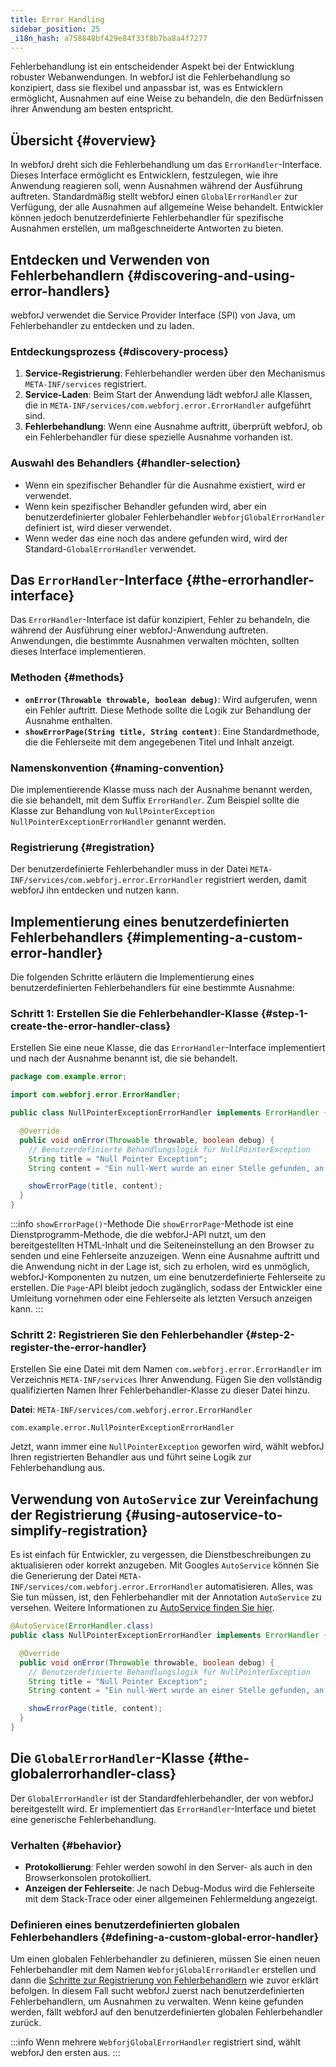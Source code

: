 ```yaml
---
title: Error Handling
sidebar_position: 25
_i18n_hash: a758848bf429e84f33f8b7ba8a4f7277
---
```

Fehlerbehandlung ist ein entscheidender Aspekt bei der Entwicklung robuster Webanwendungen. In webforJ ist die Fehlerbehandlung so konzipiert, dass sie flexibel und anpassbar ist, was es Entwicklern ermöglicht, Ausnahmen auf eine Weise zu behandeln, die den Bedürfnissen ihrer Anwendung am besten entspricht.

## Übersicht {#overview}

In webforJ dreht sich die Fehlerbehandlung um das `ErrorHandler`-Interface. Dieses Interface ermöglicht es Entwicklern, festzulegen, wie ihre Anwendung reagieren soll, wenn Ausnahmen während der Ausführung auftreten. Standardmäßig stellt webforJ einen `GlobalErrorHandler` zur Verfügung, der alle Ausnahmen auf allgemeine Weise behandelt. Entwickler können jedoch benutzerdefinierte Fehlerbehandler für spezifische Ausnahmen erstellen, um maßgeschneiderte Antworten zu bieten.

## Entdecken und Verwenden von Fehlerbehandlern {#discovering-and-using-error-handlers}

webforJ verwendet die Service Provider Interface (SPI) von Java, um Fehlerbehandler zu entdecken und zu laden.

### Entdeckungsprozess {#discovery-process}

1. **Service-Registrierung**: Fehlerbehandler werden über den Mechanismus `META-INF/services` registriert.
2. **Service-Laden**: Beim Start der Anwendung lädt webforJ alle Klassen, die in `META-INF/services/com.webforj.error.ErrorHandler` aufgeführt sind.
3. **Fehlerbehandlung**: Wenn eine Ausnahme auftritt, überprüft webforJ, ob ein Fehlerbehandler für diese spezielle Ausnahme vorhanden ist.

### Auswahl des Behandlers {#handler-selection}

- Wenn ein spezifischer Behandler für die Ausnahme existiert, wird er verwendet.
- Wenn kein spezifischer Behandler gefunden wird, aber ein benutzerdefinierter globaler Fehlerbehandler `WebforjGlobalErrorHandler` definiert ist, wird dieser verwendet.
- Wenn weder das eine noch das andere gefunden wird, wird der Standard-`GlobalErrorHandler` verwendet.

## Das `ErrorHandler`-Interface {#the-errorhandler-interface}

Das `ErrorHandler`-Interface ist dafür konzipiert, Fehler zu behandeln, die während der Ausführung einer webforJ-Anwendung auftreten. Anwendungen, die bestimmte Ausnahmen verwalten möchten, sollten dieses Interface implementieren.

### Methoden {#methods}

- **`onError(Throwable throwable, boolean debug)`**: Wird aufgerufen, wenn ein Fehler auftritt. Diese Methode sollte die Logik zur Behandlung der Ausnahme enthalten.
- **`showErrorPage(String title, String content)`**: Eine Standardmethode, die die Fehlerseite mit dem angegebenen Titel und Inhalt anzeigt.

### Namenskonvention {#naming-convention}

Die implementierende Klasse muss nach der Ausnahme benannt werden, die sie behandelt, mit dem Suffix `ErrorHandler`. Zum Beispiel sollte die Klasse zur Behandlung von `NullPointerException` `NullPointerExceptionErrorHandler` genannt werden.

### Registrierung {#registration}

Der benutzerdefinierte Fehlerbehandler muss in der Datei `META-INF/services/com.webforj.error.ErrorHandler` registriert werden, damit webforJ ihn entdecken und nutzen kann.

## Implementierung eines benutzerdefinierten Fehlerbehandlers {#implementing-a-custom-error-handler}

Die folgenden Schritte erläutern die Implementierung eines benutzerdefinierten Fehlerbehandlers für eine bestimmte Ausnahme:

### Schritt 1: Erstellen Sie die Fehlerbehandler-Klasse {#step-1-create-the-error-handler-class}

Erstellen Sie eine neue Klasse, die das `ErrorHandler`-Interface implementiert und nach der Ausnahme benannt ist, die sie behandelt.

```java
package com.example.error;

import com.webforj.error.ErrorHandler;

public class NullPointerExceptionErrorHandler implements ErrorHandler {

  @Override
  public void onError(Throwable throwable, boolean debug) {
    // Benutzerdefinierte Behandlungslogik für NullPointerException
    String title = "Null Pointer Exception";
    String content = "Ein null-Wert wurde an einer Stelle gefunden, an der ein Objekt erforderlich ist.";

    showErrorPage(title, content);
  }
}
```

:::info `showErrorPage()`-Methode
Die `showErrorPage`-Methode ist eine Dienstprogramm-Methode, die die webforJ-API nutzt, um den bereitgestellten HTML-Inhalt und die Seiteneinstellung an den Browser zu senden und eine Fehlerseite anzuzeigen. Wenn eine Ausnahme auftritt und die Anwendung nicht in der Lage ist, sich zu erholen, wird es unmöglich, webforJ-Komponenten zu nutzen, um eine benutzerdefinierte Fehlerseite zu erstellen. Die `Page`-API bleibt jedoch zugänglich, sodass der Entwickler eine Umleitung vornehmen oder eine Fehlerseite als letzten Versuch anzeigen kann.
:::

### Schritt 2: Registrieren Sie den Fehlerbehandler {#step-2-register-the-error-handler}

Erstellen Sie eine Datei mit dem Namen `com.webforj.error.ErrorHandler` im Verzeichnis `META-INF/services` Ihrer Anwendung. Fügen Sie den vollständig qualifizierten Namen Ihrer Fehlerbehandler-Klasse zu dieser Datei hinzu.

**Datei**: `META-INF/services/com.webforj.error.ErrorHandler`

```
com.example.error.NullPointerExceptionErrorHandler
```

Jetzt, wann immer eine `NullPointerException` geworfen wird, wählt webforJ Ihren registrierten Behandler aus und führt seine Logik zur Fehlerbehandlung aus.

## Verwendung von `AutoService` zur Vereinfachung der Registrierung {#using-autoservice-to-simplify-registration}

Es ist einfach für Entwickler, zu vergessen, die Dienstbeschreibungen zu aktualisieren oder korrekt anzugeben. Mit Googles `AutoService` können Sie die Generierung der Datei `META-INF/services/com.webforj.error.ErrorHandler` automatisieren. Alles, was Sie tun müssen, ist, den Fehlerbehandler mit der Annotation `AutoService` zu versehen. Weitere Informationen zu [AutoService finden Sie hier](https://github.com/google/auto/blob/main/service/README.md).

```java
@AutoService(ErrorHandler.class)
public class NullPointerExceptionErrorHandler implements ErrorHandler {

  @Override
  public void onError(Throwable throwable, boolean debug) {
    // Benutzerdefinierte Behandlungslogik für NullPointerException
    String title = "Null Pointer Exception";
    String content = "Ein null-Wert wurde an einer Stelle gefunden, an der ein Objekt erforderlich ist.";

    showErrorPage(title, content);
  }
}
```

## Die `GlobalErrorHandler`-Klasse {#the-globalerrorhandler-class}

Der `GlobalErrorHandler` ist der Standardfehlerbehandler, der von webforJ bereitgestellt wird. Er implementiert das `ErrorHandler`-Interface und bietet eine generische Fehlerbehandlung.

### Verhalten {#behavior}

- **Protokollierung**: Fehler werden sowohl in den Server- als auch in den Browserkonsolen protokolliert.
- **Anzeigen der Fehlerseite**: Je nach Debug-Modus wird die Fehlerseite mit dem Stack-Trace oder einer allgemeinen Fehlermeldung angezeigt.

### Definieren eines benutzerdefinierten globalen Fehlerbehandlers {#defining-a-custom-global-error-handler}

Um einen globalen Fehlerbehandler zu definieren, müssen Sie einen neuen Fehlerbehandler mit dem Namen `WebforjGlobalErrorHandler` erstellen und dann die [Schritte zur Registrierung von Fehlerbehandlern](#step-2-register-the-error-handler) wie zuvor erklärt befolgen. In diesem Fall sucht webforJ zuerst nach benutzerdefinierten Fehlerbehandlern, um Ausnahmen zu verwalten. Wenn keine gefunden werden, fällt webforJ auf den benutzerdefinierten globalen Fehlerbehandler zurück.

:::info
Wenn mehrere `WebforjGlobalErrorHandler` registriert sind, wählt webforJ den ersten aus.
:::
